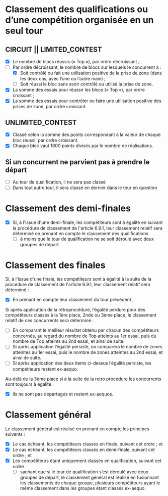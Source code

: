 # Classement des qualifications ou d’une compétition organisée en un seul tour

## CIRCUIT || LIMITED_CONTEST

- [x] Le nombre de blocs réussis (« Top »), par ordre décroissant ;
- [ ] Par ordre décroissant, le nombre de blocs sur lesquels le concurrent a :
    - [x] Soit contrôlé ou fait une utilisation positive de la prise de zone (dans les deux cas, avec l’une ou l’autre main) ;
    - [ ] Soit réussi le bloc sans avoir contrôlé ou utilisé la prise de zone.
- [x] La somme des essais pour réussir les blocs (« Top »), par ordre croissant ;
- [x] La somme des essais pour contrôler ou faire une utilisation positive des prises de zone, par ordre croissant.

## UNLIMITED_CONTEST

- [x] Classé selon la somme des points correspondant à la valeur de chaque bloc réussi, par ordre croissant.
- [x] Chaque bloc vaut 1000 points divisés par le nombre de réalisations.

## Si un concurrent ne parvient pas à prendre le départ

- [ ] Au tour de qualification, il ne sera pas classé
- [ ] Dans tout autre tour, il sera classé en dernier dans le tour en question

# Classement des demi-finales

- [x] Si, à l'issue d'une demi-finale, les compétiteurs sont à égalité en suivant la procédure de classement de l'article 6.9.1, leur classement relatif sera déterminé en prenant en compte le classement des qualifications
    - [ ] à moins que le tour de qualification ne se soit déroulé avec deux groupes de départ

# Classement des finales

Si, à l'issue d'une finale, les compétiteurs sont à égalité à la suite de la procédure de classement de l'article 6.9.1, leur classement relatif sera déterminé :
- [x] En prenant en compte leur classement du tour précédent ;

Si après application de la rétroprocédure, l’égalité perdure pour des compétiteurs classés à la 1ère place, 2nde ou 3ème place, le classement relatif de ces concurrents sera déterminé :
- [ ] En comparant le meilleur résultat obtenu par chacun des compétiteurs concernés, au regard du nombre de Top atteints au 1er essai, puis du nombre de Top atteints au 2nd essai, et ainsi de suite.
- [ ] Si après application l’égalité persiste, on comparera le nombre de zones atteintes au 1er essai, puis le nombre de zones atteintes au 2nd essai, et ainsi de suite.
- [ ] Si après application des deux items ci-dessus l’égalité persiste, les compétiteurs restent ex-aequo.

Au-delà de la 3ème place si à la suite de la retro procédure les concurrents sont toujours à égalité :
- [x] ils ne sont pas départagés et restent ex-aequos.

# Classement général

Le classement général est réalisé en prenant en compte les principes suivants :
- [x] Le cas échéant, les compétiteurs classés en finale, suivant cet ordre ; et
- [x] Le cas échéant, les compétiteurs classés en demi-finale, suivant cet ordre ; et
- [x] Les compétiteurs étant uniquement classés en qualification, suivant cet ordre
    - [ ] sachant que si le tour de qualification s’est déroulé avec deux groupes de départ, le classement général est réalisé en fusionnant les classements de chaque groupe, plusieurs compétiteurs ayant le même classement dans les groupes étant classés ex-aequo.
